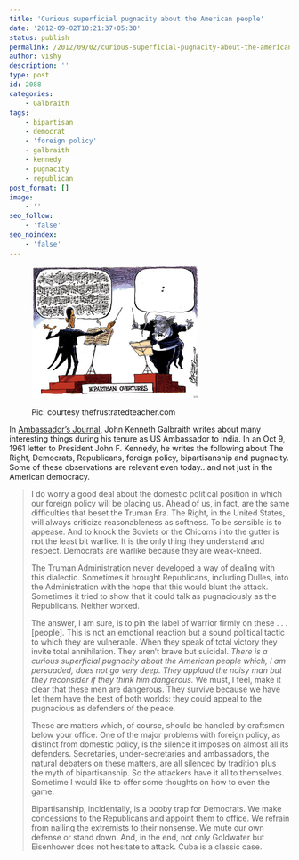 ```yaml
---
title: 'Curious superficial pugnacity about the American people'
date: '2012-09-02T10:21:37+05:30'
status: publish
permalink: /2012/09/02/curious-superficial-pugnacity-about-the-american-people
author: vishy
description: ''
type: post
id: 2088
categories: 
    - Galbraith
tags:
    - bipartisan
    - democrat
    - 'foreign policy'
    - galbraith
    - kennedy
    - pugnacity
    - republican
post_format: []
image:
    - ''
seo_follow:
    - 'false'
seo_noindex:
    - 'false'
---
```

<figure aria-describedby="caption-attachment-2089" class="wp-caption alignleft" id="attachment_2089" style="width: 300px">

[![](../../../../uploads/2012/09/bipartisanovertures_thefrustrated_overtures_com.jpeg "bipartisanovertures_thefrustrated_overtures_com")](http://www.thefrustratedteacher.com/2009/02/friday-cartoon-fun-bipartisan-edition.html)<figcaption class="wp-caption-text" id="caption-attachment-2089">Pic: courtesy thefrustratedteacher.com</figcaption></figure>

In [Ambassador’s Journal](http://www.amazon.com/Ambassadors-Journal-Personal-Account-Kennedy/dp/0241016193), John Kenneth Galbraith writes about many interesting things during his tenure as US Ambassador to India. In an Oct 9, 1961 letter to President John F. Kennedy, he writes the following about The Right, Democrats, Republicans, foreign policy, bipartisanship and pugnacity. Some of these observations are relevant even today.. and not just in the American democracy.

> I do worry a good deal about the domestic political position in which our foreign policy will be placing us. Ahead of us, in fact, are the same difficulties that beset the Truman Era. The Right, in the United States, will always criticize reasonableness as softness. To be sensible is to appease. And to knock the Soviets or the Chicoms into the gutter is not the least bit warlike. It is the only thing they understand and respect. Democrats are warlike because they are weak-kneed.
> 
> The Truman Administration never developed a way of dealing with this dialectic. Sometimes it brought Republicans, including Dulles, into the Administration with the hope that this would blunt the attack. Sometimes it tried to show that it could talk as pugnaciously as the Republicans. Neither worked.
> 
> The answer, I am sure, is to pin the label of warrior firmly on these . . . \[people\]. This is not an emotional reaction but a sound political tactic to which they are vulnerable. When they speak of total victory they invite total annihilation. They aren’t brave but suicidal. *There is a curious superficial pugnacity about the American people which, I am persuaded, does not go very deep. They applaud the noisy man but they reconsider if they think him dangerous.* We must, I feel, make it clear that these men are dangerous. They survive because we have let them have the best of both worlds: they could appeal to the pugnacious as defenders of the peace.
> 
> These are matters which, of course, should be handled by craftsmen below your office. One of the major problems with foreign policy, as distinct from domestic policy, is the silence it imposes on almost all its defenders. Secretaries, under-secretaries and ambassadors, the natural debaters on these matters, are all silenced by tradition plus the myth of bipartisanship. So the attackers have it all to themselves. Sometime I would like to offer some thoughts on how to even the game.
> 
> Bipartisanship, incidentally, is a booby trap for Democrats. We make concessions to the Republicans and appoint them to office. We refrain from nailing the extremists to their nonsense. We mute our own defense or stand down. And, in the end, not only Goldwater but Eisenhower does not hesitate to attack. Cuba is a classic case.